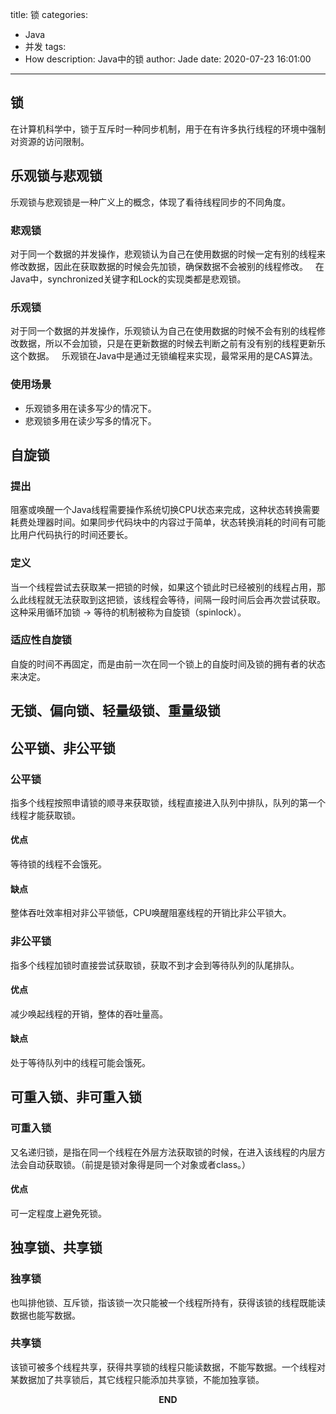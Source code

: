 title: 锁
categories:
  - Java
  - 并发
tags:
  - How
description: Java中的锁
author: Jade
date: 2020-07-23 16:01:00
---
## 锁
在计算机科学中，锁于互斥时一种同步机制，用于在有许多执行线程的环境中强制对资源的访问限制。

## 乐观锁与悲观锁
乐观锁与悲观锁是一种广义上的概念，体现了看待线程同步的不同角度。
### 悲观锁
对于同一个数据的并发操作，悲观锁认为自己在使用数据的时候一定有别的线程来修改数据，因此在获取数据的时候会先加锁，确保数据不会被别的线程修改。  
在Java中，synchronized关键字和Lock的实现类都是悲观锁。
### 乐观锁
对于同一个数据的并发操作，乐观锁认为自己在使用数据的时候不会有别的线程修改数据，所以不会加锁，只是在更新数据的时候去判断之前有没有别的线程更新乐这个数据。  
乐观锁在Java中是通过无锁编程来实现，最常采用的是CAS算法。
### 使用场景
- 乐观锁多用在读多写少的情况下。
- 悲观锁多用在读少写多的情况下。

## 自旋锁
### 提出
阻塞或唤醒一个Java线程需要操作系统切换CPU状态来完成，这种状态转换需要耗费处理器时间。如果同步代码块中的内容过于简单，状态转换消耗的时间有可能比用户代码执行的时间还要长。
### 定义
当一个线程尝试去获取某一把锁的时候，如果这个锁此时已经被别的线程占用，那么此线程就无法获取到这把锁，该线程会等待，间隔一段时间后会再次尝试获取。这种采用循环加锁 -> 等待的机制被称为自旋锁（spinlock）。
### 适应性自旋锁
自旋的时间不再固定，而是由前一次在同一个锁上的自旋时间及锁的拥有者的状态来决定。

## 无锁、偏向锁、轻量级锁、重量级锁

## 公平锁、非公平锁
### 公平锁
指多个线程按照申请锁的顺寻来获取锁，线程直接进入队列中排队，队列的第一个线程才能获取锁。
#### 优点
等待锁的线程不会饿死。
#### 缺点
整体吞吐效率相对非公平锁低，CPU唤醒阻塞线程的开销比非公平锁大。
### 非公平锁
指多个线程加锁时直接尝试获取锁，获取不到才会到等待队列的队尾排队。
#### 优点
减少唤起线程的开销，整体的吞吐量高。
#### 缺点
处于等待队列中的线程可能会饿死。

## 可重入锁、非可重入锁
### 可重入锁
又名递归锁，是指在同一个线程在外层方法获取锁的时候，在进入该线程的内层方法会自动获取锁。（前提是锁对象得是同一个对象或者class。）
#### 优点
可一定程度上避免死锁。

## 独享锁、共享锁
### 独享锁
也叫排他锁、互斥锁，指该锁一次只能被一个线程所持有，获得该锁的线程既能读数据也能写数据。
### 共享锁
该锁可被多个线程共享，获得共享锁的线程只能读数据，不能写数据。一个线程对某数据加了共享锁后，其它线程只能添加共享锁，不能加独享锁。

<p style="text-align: center"><strong>END</strong></p>